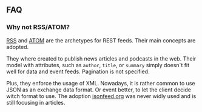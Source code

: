 ## FAQ


### Why not RSS/ATOM?

[RSS](http://www.rssboard.org/rss-specification) and [ATOM](https://tools.ietf.org/html/rfc4287) are the archetypes for REST feeds.
Their main concepts are adopted.

They where created to publish news articles and podcasts in the web.
Their model with attributes, such as `author`, `title`, or `summary` simply doesn`t fit well for data and event feeds. Pagination is not specified.

Plus, they enforce the usage of XML.
Nowadays, it is rather common to use JSON as an exchange data format.
Or event better, to let the client decide witch format to use.
The adoption [jsonfeed.org](https://jsonfeed.org/) was never widly used and is still focusing in articles.

